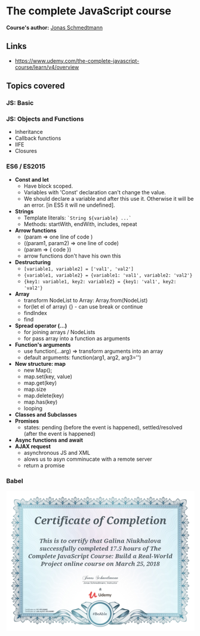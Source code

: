 # The complete JavaScript course

**Course's author:** [Jonas Schmedtmann](https://www.facebook.com/jschmedtmann)

## Links
- https://www.udemy.com/the-complete-javascript-course/learn/v4/overview

## Topics covered
### JS: Basic
### JS: Objects and Functions
  - Inheritance
  - Callback functions
  - IIFE
  - Closures
### ES6 / ES2015
  - **Const and let**
    - Have block scoped.
    - Variables with 'Const' declaration can't change the value.
    - We should declare a variable and after this use it. Otherwise it will be an error. [in ES5 it will ne undefined].
  - **Strings**
    - Template literals: 
      `` `String ${variable} ...` ``
    - Methods: startWith, endWith, includes, repeat
  - **Arrow functions**
    - (param => one line of code )
    - ((param1, param2) => one line of code)
    - (param => { code })
    - arrow functions don't have his own this
  - **Destructuring**
    - `[variable1, variable2] = ['val1', 'val2']`
    - `{variable1, variable2} = {variable1: 'val1', variable2: 'val2'}`
    - `{key1: variable1, key2: variable2} = {key1: 'val1', key2: 'val2'}`
  - **Array**
    - transform NodeList to Array: Array.from(NodeList)
    - for(let el of array) {} - can use break or continue
    - findIndex
    - find
  - **Spread operator (...)**
    - for joining arrays / NodeLists
    - for pass array into a function as arguments
  - **Function's arguments**
    - use function(...arg) => transform arguments into an array
    - default arguments: function(arg1, arg2, arg3='')
  - **New structure: map**
     - new Map();
     - map.set(key, value)
     - map.get(key)
     - map.size
     - map.delete(key)
     - map.has(key)
     - looping
  - **Classes and Subclasses**
  - **Promises**
    - states: pending (before the event is happened), settled/resolved (after the event is happened) 
  - **Async functions and await**
  - **AJAX request**
    - asynchronous JS and XML
    - alows us to asyn comminucate with a remote server
    - return a promise
 ### Babel
 
 ![certificate](https://github.com/galina-niukhalova/udemy-javaScript/blob/master/certificate.jpg)
